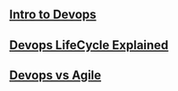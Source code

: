 ## [Intro to Devops](./README_Intro.md)

## [Devops LifeCycle Explained](./README_Devopslifecycle.md)

## [Devops vs Agile](./README_DevopsAgile.md)

